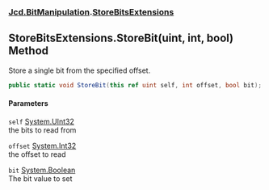 ### [Jcd.BitManipulation](Jcd_BitManipulation.md 'Jcd.BitManipulation').[StoreBitsExtensions](Jcd_BitManipulation_StoreBitsExtensions.md 'Jcd.BitManipulation.StoreBitsExtensions')
## StoreBitsExtensions.StoreBit(uint, int, bool) Method
Store a single bit from the specified offset.  
```csharp
public static void StoreBit(this ref uint self, int offset, bool bit);
```
#### Parameters
<a name='Jcd_BitManipulation_StoreBitsExtensions_StoreBit(uint_int_bool)_self'></a>
`self` [System.UInt32](https://docs.microsoft.com/en-us/dotnet/api/System.UInt32 'System.UInt32')  
the bits to read from
  
<a name='Jcd_BitManipulation_StoreBitsExtensions_StoreBit(uint_int_bool)_offset'></a>
`offset` [System.Int32](https://docs.microsoft.com/en-us/dotnet/api/System.Int32 'System.Int32')  
the offset to read
  
<a name='Jcd_BitManipulation_StoreBitsExtensions_StoreBit(uint_int_bool)_bit'></a>
`bit` [System.Boolean](https://docs.microsoft.com/en-us/dotnet/api/System.Boolean 'System.Boolean')  
The bit value to set
  

